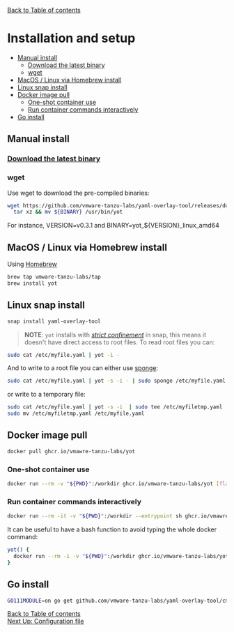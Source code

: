 [Back to Table of contents](../documentation.md)


# Installation and setup

<!-- @import "[TOC]" {cmd="toc" depthFrom=2 depthTo=6 orderedList=false} -->

<!-- code_chunk_output -->

- [Manual install](#manual-install)
  - [Download the latest binary](#download-the-latest-binaryhttpsgithubcomvmare-tanzu-labsyaml-overlay-toolreleaseslatest)
  - [wget](#wget)
- [MacOS / Linux via Homebrew install](#macos-linux-via-homebrew-install)
- [Linux snap install](#linux-snap-install)
- [Docker image pull](#docker-image-pull)
  - [One-shot container use](#one-shot-container-use)
  - [Run container commands interactively](#run-container-commands-interactively)
- [Go install](#go-install)

<!-- /code_chunk_output -->


## Manual install

### [Download the latest binary](https://github.com/vmare-tanzu-labs/yaml-overlay-tool/releases/latest)

### wget
Use wget to download the pre-compiled binaries:

```bash
wget https://github.com/vmware-tanzu-labs/yaml-overlay-tool/releases/download/${VERSION}/${BINARY}.tar.gz -O - |\
  tar xz && mv ${BINARY} /usr/bin/yot
```

For instance, VERSION=v0.3.1 and BINARY=yot_${VERSION}_linux_amd64

## MacOS / Linux via Homebrew install

Using [Homebrew](https://brew.sh/)  

```bash
brew tap vmware-tanzu-labs/tap
brew install yot
```

## Linux snap install

```bash
snap install yaml-overlay-tool
```

>**NOTE**: `yot` installs with [_strict confinement_](https://docs.snapcraft.io/snap-confinement/6233) in snap, this means it doesn't have direct access to root files. To read root files you can:

```bash
sudo cat /etc/myfile.yaml | yot -i -
```

And to write to a root file you can either use [sponge](https://linux.die.net/man/1/sponge):

```bash
sudo cat /etc/myfile.yaml | yot -s -i - | sudo sponge /etc/myfile.yaml
```

or write to a temporary file:

```bash
sudo cat /etc/myfile.yaml | yot -s -i  | sudo tee /etc/myfiletmp.yaml
sudo mv /etc/myfiletmp.yaml /etc/myfile.yaml
```

## Docker image pull

```bash
docker pull ghcr.io/vmawre-tanzu-labs/yot
```

### One-shot container use

```bash
docker run --rm -v "${PWD}":/workdir ghcr.io/vmware-tanzu-labs/yot [flags]
```


### Run container commands interactively

```bash
docker run --rm -it -v "${PWD}":/workdir --entrypoint sh ghcr.io/vmawre-tanzu-labs/yot
```

It can be useful to have a bash function to avoid typing the whole docker command:

```bash
yot() {
  docker run --rm -i -v "${PWD}":/workdir ghcr.io/vmware-tanzu-labs/yot "$@"
}
```


## Go install

```bash
GO111MODULE=on go get github.com/vmware-tanzu-labs/yaml-overlay-tool/cmd/yot
```


[Back to Table of contents](../documentation.md)  
[Next Up: Configuration file](configFile.md)
